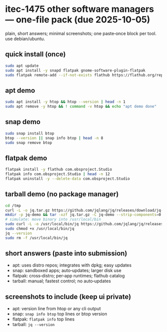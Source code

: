 # itec‑1475 other software managers — one‑file pack (due 2025-10-05)

plain, short answers; minimal screenshots; one paste‑once block per tool. use debian/ubuntu.

## quick install (once)
```bash
sudo apt update
sudo apt install -y snapd flatpak gnome-software-plugin-flatpak
sudo flatpak remote-add --if-not-exists flathub https://flathub.org/repo/flathub.flatpakrepo
```

## apt demo
```bash
sudo apt install -y htop && htop --version | head -n 1
sudo apt remove -y htop && ! command -v htop && echo "apt demo done"
```

## snap demo
```bash
sudo snap install btop
btop --version || snap info btop | head -n 8
sudo snap remove btop
```

## flatpak demo
```bash
flatpak install -y flathub com.obsproject.Studio
flatpak info com.obsproject.Studio | head -n 12
flatpak uninstall -y --delete-data com.obsproject.Studio
```

## tarball demo (no package manager)
```bash
cd /tmp
curl -L -o jq.tar.gz https://github.com/jqlang/jq/releases/download/jq-1.7.1/jq-linux-amd64.tar.gz
mkdir -p jq-demo && tar -xzf jq.tar.gz -C jq-demo --strip-components=0 || true
# simulate: move binary into /usr/local/bin
sudo curl -L -o /usr/local/bin/jq https://github.com/jqlang/jq/releases/download/jq-1.7.1/jq-linux-amd64
sudo chmod +x /usr/local/bin/jq
jq --version
sudo rm -f /usr/local/bin/jq
```

## short answers (paste into submission)
- apt: uses distro repos; integrates with dpkg; easy updates
- snap: sandboxed apps; auto‑updates; larger disk use
- flatpak: cross‑distro; per‑app runtimes; flathub catalog
- tarball: manual; fastest control; no auto‑updates

## screenshots to include (keep ui private)
- apt: version line from htop or any cli output
- snap: `snap info btop` top lines or btop version
- flatpak: `flatpak info` top lines
- tarball: `jq --version`
